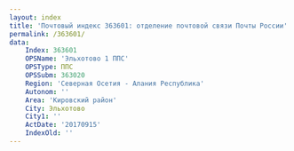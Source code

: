 ```yaml
---
layout: index
title: 'Почтовый индекс 363601: отделение почтовой связи Почты России'
permalink: /363601/
data:
    Index: 363601
    OPSName: 'Эльхотово 1 ППС'
    OPSType: ППС
    OPSSubm: 363020
    Region: 'Северная Осетия - Алания Республика'
    Autonom: ''
    Area: 'Кировский район'
    City: Эльхотово
    City1: ''
    ActDate: '20170915'
    IndexOld: ''
---
```

